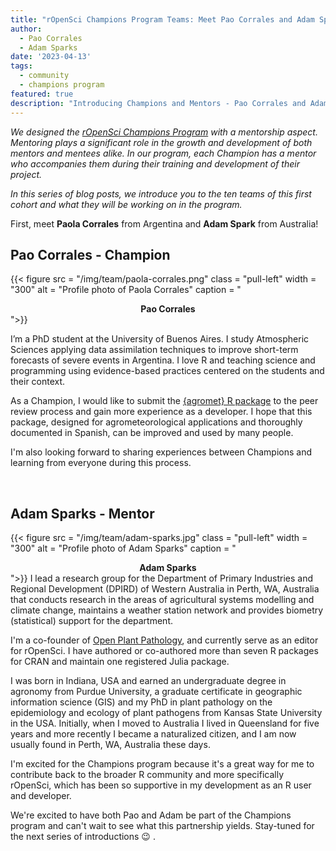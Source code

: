 ```yaml
---
title: "rOpenSci Champions Program Teams: Meet Pao Corrales and Adam Sparks"
author:
  - Pao Corrales
  - Adam Sparks
date: '2023-04-13'
tags:
  - community
  - champions program
featured: true
description: "Introducing Champions and Mentors - Pao Corrales and Adam Sparks"
---
```


*We designed the [rOpenSci Champions Program](/champions/) with a mentorship aspect. Mentoring plays a significant role in the growth and development of both mentors and mentees alike. In our program, each Champion has a mentor who accompanies them during their training and development of their project.*

*In this series of blog posts, we introduce you to the ten teams of this first cohort and what they will be working on in the program.*

First, meet **Paola Corrales** from Argentina and **Adam Spark** from Australia!


## Pao Corrales - Champion

{{< figure src = "/img/team/paola-corrales.png" class = "pull-left" width = "300" alt = "Profile photo of Paola Corrales" caption = "<center><strong>Pao Corrales</strong></center>">}}

I’m a PhD student at the University of Buenos Aires. I study Atmospheric Sciences applying data assimilation techniques to improve short-term forecasts of severe events in Argentina. I love R and teaching science and programming using evidence-based practices centered on the students and their context. 

As a Champion, I would like to submit the [{agromet} R package](https://github.com/AgRoMeteorologiaINTA/agromet) to the peer review process and gain more experience as a developer. I hope that this package, designed for agrometeorological applications and thoroughly documented in Spanish, can be improved and used by many people. 

I'm also looking forward to sharing experiences between Champions and learning from everyone during this process. 


</br>

## Adam Sparks - Mentor

{{< figure src = "/img/team/adam-sparks.jpg" class = "pull-left" width = "300" alt = "Profile photo of Adam Sparks" caption = "<center><strong>Adam Sparks</strong></center>">}}
I lead a research group for the Department of Primary Industries and Regional Development (DPIRD) of Western Australia in Perth, WA, Australia that conducts research in the areas of agricultural systems modelling and climate change, maintains a weather station network and provides biometry (statistical) support for the department.

I'm a co-founder of [Open Plant Pathology](https://openplantpathology.org/), and currently serve as an editor for rOpenSci.
I have authored or co-authored more than seven R packages for CRAN and maintain one registered Julia package.

I was born in Indiana, USA and earned an undergraduate degree in agronomy from Purdue University, a graduate certificate in geographic information science (GIS) and my PhD in plant pathology on the epidemiology and ecology of plant pathogens from Kansas State University in the USA.
Initially, when I moved to Australia I lived in Queensland for five years and more recently I became a naturalized citizen, and I am now usually found in Perth, WA, Australia these days.

I'm excited for the Champions program because it's a great way for me to contribute back to the broader R community and more specifically rOpenSci, which has been so supportive in my development as an R user and developer.

We're excited to have both Pao and Adam be part of the Champions program and can't wait to see what this partnership yields. Stay-tuned for the next series of introductions 😉 .

